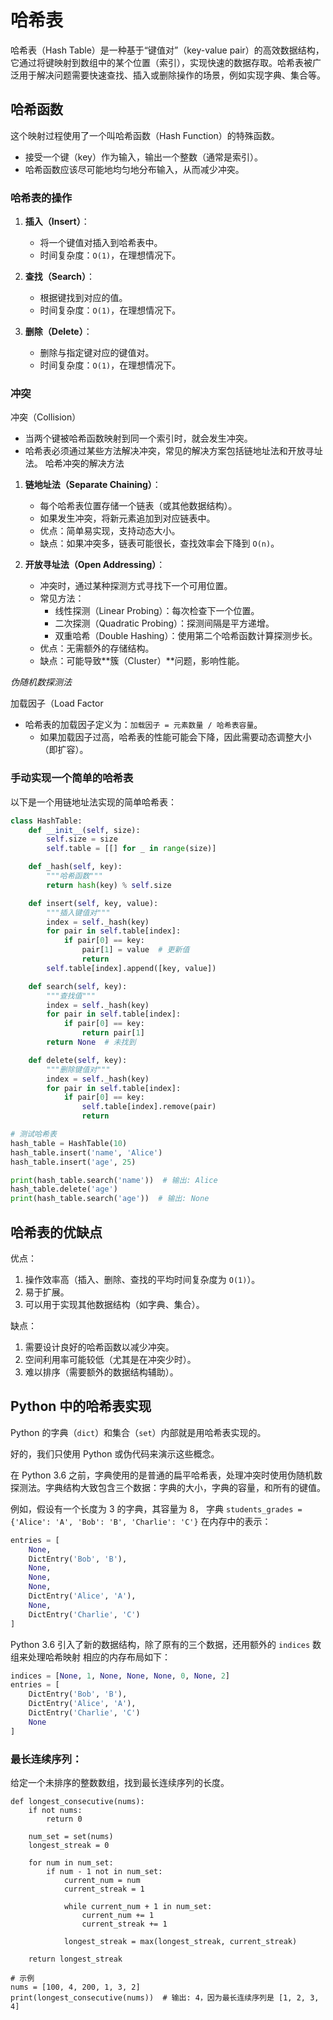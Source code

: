 # 哈希表

哈希表（Hash Table）是一种基于“键值对”（key-value pair）的高效数据结构，它通过将键映射到数组中的某个位置（索引），实现快速的数据存取。哈希表被广泛用于解决问题需要快速查找、插入或删除操作的场景，例如实现字典、集合等。


## 哈希函数

这个映射过程使用了一个叫哈希函数（Hash Function）的特殊函数。
   - 接受一个键（key）作为输入，输出一个整数（通常是索引）。
   - 哈希函数应该尽可能地均匀地分布输入，从而减少冲突。






### 哈希表的操作

1. **插入（Insert）**：
   - 将一个键值对插入到哈希表中。
   - 时间复杂度：`O(1)`，在理想情况下。

2. **查找（Search）**：
   - 根据键找到对应的值。
   - 时间复杂度：`O(1)`，在理想情况下。

3. **删除（Delete）**：
   - 删除与指定键对应的键值对。
   - 时间复杂度：`O(1)`，在理想情况下。



### 冲突
冲突（Collision）
   - 当两个键被哈希函数映射到同一个索引时，就会发生冲突。
   - 哈希表必须通过某些方法解决冲突，常见的解决方案包括链地址法和开放寻址法。
   哈希冲突的解决方法

1. **链地址法（Separate Chaining）**：
   - 每个哈希表位置存储一个链表（或其他数据结构）。
   - 如果发生冲突，将新元素追加到对应链表中。
   - 优点：简单易实现，支持动态大小。
   - 缺点：如果冲突多，链表可能很长，查找效率会下降到 `O(n)`。

2. **开放寻址法（Open Addressing）**：
   - 冲突时，通过某种探测方式寻找下一个可用位置。
   - 常见方法：
     - 线性探测（Linear Probing）：每次检查下一个位置。
     - 二次探测（Quadratic Probing）：探测间隔是平方递增。
     - 双重哈希（Double Hashing）：使用第二个哈希函数计算探测步长。
   - 优点：无需额外的存储结构。
   - 缺点：可能导致**簇（Cluster）**问题，影响性能。

*伪随机数探测法*


加载因子（Load Factor
- 哈希表的加载因子定义为：`加载因子 = 元素数量 / 哈希表容量`。
   - 如果加载因子过高，哈希表的性能可能会下降，因此需要动态调整大小（即扩容）。

### 手动实现一个简单的哈希表
以下是一个用链地址法实现的简单哈希表：

```python
class HashTable:
    def __init__(self, size):
        self.size = size
        self.table = [[] for _ in range(size)]

    def _hash(self, key):
        """哈希函数"""
        return hash(key) % self.size

    def insert(self, key, value):
        """插入键值对"""
        index = self._hash(key)
        for pair in self.table[index]:
            if pair[0] == key:
                pair[1] = value  # 更新值
                return
        self.table[index].append([key, value])

    def search(self, key):
        """查找值"""
        index = self._hash(key)
        for pair in self.table[index]:
            if pair[0] == key:
                return pair[1]
        return None  # 未找到

    def delete(self, key):
        """删除键值对"""
        index = self._hash(key)
        for pair in self.table[index]:
            if pair[0] == key:
                self.table[index].remove(pair)
                return

# 测试哈希表
hash_table = HashTable(10)
hash_table.insert('name', 'Alice')
hash_table.insert('age', 25)

print(hash_table.search('name'))  # 输出: Alice
hash_table.delete('age')
print(hash_table.search('age'))  # 输出: None
```



## 哈希表的优缺点

优点：
1. 操作效率高（插入、删除、查找的平均时间复杂度为 `O(1)`）。
2. 易于扩展。
3. 可以用于实现其他数据结构（如字典、集合）。

缺点：
1. 需要设计良好的哈希函数以减少冲突。
2. 空间利用率可能较低（尤其是在冲突少时）。
3. 难以排序（需要额外的数据结构辅助）。


## Python 中的哈希表实现
Python 的字典（`dict`）和集合（`set`）内部就是用哈希表实现的。

好的，我们只使用 Python 或伪代码来演示这些概念。


在 Python 3.6 之前，字典使用的是普通的扁平哈希表，处理冲突时使用伪随机数探测法。字典结构大致包含三个数据：字典的大小，字典的容量，和所有的键值。

例如，假设有一个长度为 3 的字典，其容量为 8， 字典 `students_grades = {'Alice': 'A', 'Bob': 'B', 'Charlie': 'C'}` 在内存中的表示：

```python
entries = [
    None,
    DictEntry('Bob', 'B'),
    None,
    None,
    None,
    DictEntry('Alice', 'A'),
    None,
    DictEntry('Charlie', 'C')
]
```


Python 3.6 引入了新的数据结构，除了原有的三个数据，还用额外的 `indices` 数组来处理哈希映射
相应的内存布局如下：
```python
indices = [None, 1, None, None, None, 0, None, 2]
entries = [
    DictEntry('Bob', 'B'),
    DictEntry('Alice', 'A'),
    DictEntry('Charlie', 'C')
    None
]
```
### 最长连续序列：

给定一个未排序的整数数组，找到最长连续序列的长度。

```
def longest_consecutive(nums):
    if not nums:
        return 0

    num_set = set(nums)
    longest_streak = 0

    for num in num_set:
        if num - 1 not in num_set:
            current_num = num
            current_streak = 1

            while current_num + 1 in num_set:
                current_num += 1
                current_streak += 1

            longest_streak = max(longest_streak, current_streak)

    return longest_streak

# 示例
nums = [100, 4, 200, 1, 3, 2]
print(longest_consecutive(nums))  # 输出: 4，因为最长连续序列是 [1, 2, 3, 4]
```
